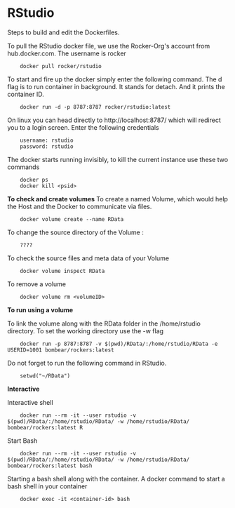 # RStudio
Steps to build and edit the Dockerfiles.

To pull the RStudio docker file, we use the Rocker-Org's account from hub.docker.com. The username is rocker

		docker pull rocker/rstudio

To start and fire up the docker simply enter the following command. The d flag is to run container in background. It stands for detach. And it prints the container ID.

		docker run -d -p 8787:8787 rocker/rstudio:latest

On linux you can head directly to http://localhost:8787/ which will redirect you to a login screen.
Enter the following credentials

		username: rstudio
		password: rstudio

The docker starts running invisibly, to kill the current instance use these two commands
	
		docker ps
		docker kill <psid>

**To check and create volumes**
To create a named Volume, which would help the Host and the Docker to communicate via files.

		docker volume create --name RData

To change the source directory of the Volume :

		????

To check the source files and meta data of your Volume 

		docker volume inspect RData

To remove a volume 

		docker volume rm <volumeID>

**To run using a volume**

To link the volume along with the RData folder in the /home/rstudio directory. To set the working directory use the -w flag

		docker run -p 8787:8787 -v $(pwd)/RData/:/home/rstudio/RData -e USERID=1001 bombear/rockers:latest

Do not forget to run the following command in RStudio.

		setwd("~/RData")

**Interactive**

Interactive shell

		docker run --rm -it --user rstudio -v $(pwd)/RData/:/home/rstudio/RData/ -w /home/rstudio/RData/ bombear/rockers:latest R

Start Bash

		docker run --rm -it --user rstudio -v $(pwd)/RData/:/home/rstudio/RData/ -w /home/rstudio/RData/ bombear/rockers:latest bash

Starting a bash shell along with the container. A docker command to start a bash shell in your container

		docker exec -it <container-id> bash



